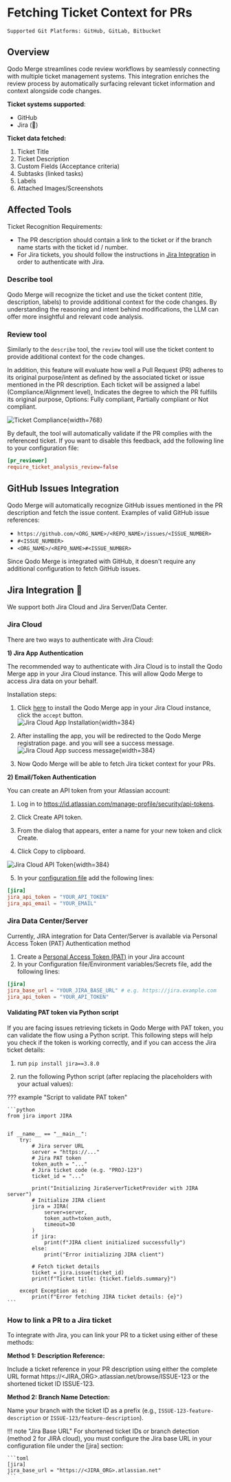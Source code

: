 # Fetching Ticket Context for PRs
`Supported Git Platforms: GitHub, GitLab, Bitbucket`

## Overview
Qodo Merge streamlines code review workflows by seamlessly connecting with multiple ticket management systems.
This integration enriches the review process by automatically surfacing relevant ticket information and context alongside code changes.

**Ticket systems supported**:

- GitHub
- Jira (💎)

**Ticket data fetched:**

1. Ticket Title
2. Ticket Description
3. Custom Fields (Acceptance criteria)
4. Subtasks (linked tasks)
5. Labels
6. Attached Images/Screenshots

## Affected Tools

Ticket Recognition Requirements:

- The PR description should contain a link to the ticket or if the branch name starts with the ticket id / number.
- For Jira tickets, you should follow the instructions in [Jira Integration](https://qodo-merge-docs.qodo.ai/core-abilities/fetching_ticket_context/#jira-integration) in order to authenticate with Jira.

### Describe tool
Qodo Merge will recognize the ticket and use the ticket content (title, description, labels) to provide additional context for the code changes.
By understanding the reasoning and intent behind modifications, the LLM can offer more insightful and relevant code analysis.

### Review tool
Similarly to the `describe` tool, the `review` tool will use the ticket content to provide additional context for the code changes.

In addition, this feature will evaluate how well a Pull Request (PR) adheres to its original purpose/intent as defined by the associated ticket or issue mentioned in the PR description.
Each ticket will be assigned a label (Compliance/Alignment level), Indicates the degree to which the PR fulfills its original purpose, Options: Fully compliant, Partially compliant or Not compliant.


![Ticket Compliance](https://www.qodo.ai/images/pr_agent/ticket_compliance_review.png){width=768}

By default, the tool will automatically validate if the PR complies with the referenced ticket.
If you want to disable this feedback, add the following line to your configuration file:

```toml
[pr_reviewer]
require_ticket_analysis_review=false
```

## GitHub Issues Integration

Qodo Merge will automatically recognize GitHub issues mentioned in the PR description and fetch the issue content.
Examples of valid GitHub issue references:

- `https://github.com/<ORG_NAME>/<REPO_NAME>/issues/<ISSUE_NUMBER>`
- `#<ISSUE_NUMBER>`
- `<ORG_NAME>/<REPO_NAME>#<ISSUE_NUMBER>`

Since Qodo Merge is integrated with GitHub, it doesn't require any additional configuration to fetch GitHub issues.

## Jira Integration 💎

We support both Jira Cloud and Jira Server/Data Center.

### Jira Cloud
There are two ways to authenticate with Jira Cloud:

**1) Jira App Authentication**

The recommended way to authenticate with Jira Cloud is to install the Qodo Merge app in your Jira Cloud instance. This will allow Qodo Merge to access Jira data on your behalf.

Installation steps:

1. Click [here](https://auth.atlassian.com/authorize?audience=api.atlassian.com&client_id=8krKmA4gMD8mM8z24aRCgPCSepZNP1xf&scope=read%3Ajira-work%20offline_access&redirect_uri=https%3A%2F%2Fregister.jira.pr-agent.codium.ai&state=qodomerge&response_type=code&prompt=consent) to install the Qodo Merge app in your Jira Cloud instance, click the `accept` button.<br>
![Jira Cloud App Installation](https://www.qodo.ai/images/pr_agent/jira_app_installation1.png){width=384}

2. After installing the app, you will be redirected to the Qodo Merge registration page. and you will see a success message.<br>
![Jira Cloud App success message](https://www.qodo.ai/images/pr_agent/jira_app_success.png){width=384}

3. Now Qodo Merge will be able to fetch Jira ticket context for your PRs.

**2) Email/Token Authentication**

You can create an API token from your Atlassian account:

1. Log in to https://id.atlassian.com/manage-profile/security/api-tokens.

2. Click Create API token.

3. From the dialog that appears, enter a name for your new token and click Create.

4. Click Copy to clipboard.

![Jira Cloud API Token](https://images.ctfassets.net/zsv3d0ugroxu/1RYvh9lqgeZjjNe5S3Hbfb/155e846a1cb38f30bf17512b6dfd2229/screenshot_NewAPIToken){width=384}

5. In your [configuration file](https://qodo-merge-docs.qodo.ai/usage-guide/configuration_options/) add the following lines:

```toml
[jira]
jira_api_token = "YOUR_API_TOKEN"
jira_api_email = "YOUR_EMAIL"
```


### Jira Data Center/Server

[//]: # ()
[//]: # (##### Local App Authentication &#40;For Qodo Merge On-Premise Customers&#41;)

[//]: # ()
[//]: # (##### 1. Step 1: Set up an application link in Jira Data Center/Server)

[//]: # (* Go to Jira Administration > Applications > Application Links > Click on `Create link`)

[//]: # ()
[//]: # (![application links]&#40;https://www.qodo.ai/images/pr_agent/jira_app_links.png&#41;{width=384})

[//]: # (* Choose `External application` and set the direction to `Incoming` and then click `Continue`)

[//]: # ()
[//]: # (![external application]&#40;https://www.qodo.ai/images/pr_agent/jira_create_link.png&#41;{width=256})

[//]: # (* In the following screen, enter the following details:)

[//]: # (    * Name: `Qodo Merge`)

[//]: # (    * Redirect URL: Enter your Qodo Merge URL followed  `https://{QODO_MERGE_ENDPOINT}/register_ticket_provider`)

[//]: # (    * Permission: Select `Read`)

[//]: # (    * Click `Save`)

[//]: # ()
[//]: # (![external application details]&#40;https://www.qodo.ai/images/pr_agent/jira_fill_app_link.png&#41;{width=384})

[//]: # (* Copy the `Client ID` and `Client secret` and set them in your `.secrets` file:)

[//]: # ()
[//]: # (![client id and secret]&#40;https://www.qodo.ai/images/pr_agent/jira_app_credentionals.png&#41;{width=256})

[//]: # (```toml)

[//]: # ([jira])

[//]: # (jira_app_secret = "...")

[//]: # (jira_client_id = "...")

[//]: # (```)

[//]: # ()
[//]: # (##### 2. Step 2: Authenticate with Jira Data Center/Server)

[//]: # (* Open this URL in your browser: `https://{QODO_MERGE_ENDPOINT}/jira_auth`)

[//]: # (* Click on link)

[//]: # ()
[//]: # (![jira auth success]&#40;https://www.qodo.ai/images/pr_agent/jira_auth_page.png&#41;{width=384})

[//]: # ()
[//]: # (* You will be redirected to Jira Data Center/Server, click `Allow`)

[//]: # (* You will be redirected back to Qodo Merge and you will see a success message.)


[//]: # (Personal Access Token &#40;PAT&#41; Authentication)
Currently, JIRA integration for Data Center/Server is available via Personal Access Token (PAT) Authentication method 

1. Create a [Personal Access Token (PAT)](https://confluence.atlassian.com/enterprise/using-personal-access-tokens-1026032365.html) in your Jira account
2. In your Configuration file/Environment variables/Secrets file, add the following lines:

```toml
[jira]
jira_base_url = "YOUR_JIRA_BASE_URL" # e.g. https://jira.example.com
jira_api_token = "YOUR_API_TOKEN"
```

#### Validating PAT token via Python script

If you are facing issues retrieving tickets in Qodo Merge with PAT token, you can validate the flow using a Python script. 
This following steps will help you check if the token is working correctly, and if you can access the Jira ticket details:

1. run `pip install jira==3.8.0`

2. run the following Python script (after replacing the placeholders with your actual values):

??? example "Script to validate PAT token"

    ```python
    from jira import JIRA
    
    
    if __name__ == "__main__":
        try:
            # Jira server URL
            server = "https://..."
            # Jira PAT token
            token_auth = "..."
            # Jira ticket code (e.g. "PROJ-123")
            ticket_id = "..."
    
            print("Initializing JiraServerTicketProvider with JIRA server")
            # Initialize JIRA client
            jira = JIRA(
                server=server,
                token_auth=token_auth,
                timeout=30
            )
            if jira:
                print(f"JIRA client initialized successfully")
            else:
                print("Error initializing JIRA client")
    
            # Fetch ticket details
            ticket = jira.issue(ticket_id)
            print(f"Ticket title: {ticket.fields.summary}")
    
        except Exception as e:
            print(f"Error fetching JIRA ticket details: {e}")
    ```

### How to link a PR to a Jira ticket

To integrate with Jira, you can link your PR to a ticket using either of these methods:

**Method 1: Description Reference:**

Include a ticket reference in your PR description using either the complete URL format https://<JIRA_ORG>.atlassian.net/browse/ISSUE-123 or the shortened ticket ID ISSUE-123.

**Method 2: Branch Name Detection:**

Name your branch with the ticket ID as a prefix (e.g., `ISSUE-123-feature-description` or `ISSUE-123/feature-description`).

!!! note "Jira Base URL"
    For shortened ticket IDs or branch detection (method 2 for JIRA cloud), you must configure the Jira base URL in your configuration file under the [jira] section:

    ```toml
    [jira]
    jira_base_url = "https://<JIRA_ORG>.atlassian.net"
    ```
